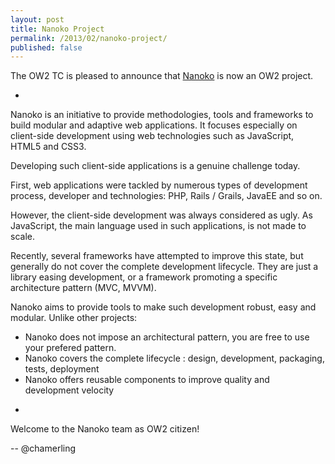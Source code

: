 ```yaml
---
layout: post
title: Nanoko Project
permalink: /2013/02/nanoko-project/
published: false
---
```


The OW2 TC is pleased to announce that [Nanoko](http://nanoko.org/) is now an OW2 project. 


*
Nanoko is an initiative to provide methodologies, tools and frameworks to build modular and adaptive web applications. 
It focuses especially on client-side development using web technologies such as JavaScript, HTML5 and CSS3.

Developing such client-side applications is a genuine challenge today.

First, web applications were tackled by numerous types of development process, developer and technologies: PHP, Rails / Grails, JavaEE and so on.

However, the client-side development was always considered as ugly. As JavaScript, the main language used in such applications, is not made to scale.

Recently, several frameworks have attempted to improve this state, but generally do not cover the complete development lifecycle.
They are just a library easing development, or a framework promoting a specific architecture pattern (MVC, MVVM).

Nanoko aims to provide tools to make such development robust, easy and modular. Unlike other projects:

- Nanoko does not impose an architectural pattern, you are free to use your prefered pattern.
- Nanoko covers the complete lifecycle : design, development, packaging, tests, deployment
- Nanoko offers reusable components to improve quality and development velocity
*


Welcome to the Nanoko team as OW2 citizen!

-- @chamerling
